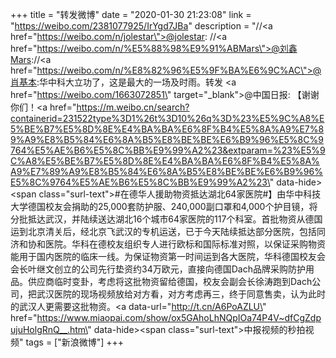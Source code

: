 +++
title = "转发微博"
date = "2020-01-30 21:23:08"
link = "https://weibo.com/2381077925/IrYgd7JBa"
description = "//<a href=\"https://weibo.com/n/jolestar\">@jolestar</a>: //<a href=\"https://weibo.com/n/%E5%88%98%E9%91%ABMars\">@刘鑫Mars</a>://<a href=\"https://weibo.com/n/%E8%82%96%E5%9F%BA%E6%9C%AC\">@肖基本</a>:华中科大立功了，这是最大的一场及时雨。转发 <a href=\"https://weibo.com/1663072851\" target=\"_blank\">@中国日报</a>: 【谢谢你们！<a href=\"https://m.weibo.cn/search?containerid=231522type%3D1%26t%3D10%26q%3D%23%E5%9C%A8%E5%BE%B7%E5%8D%8E%E4%BA%BA%E6%8F%B4%E5%8A%A9%E7%89%A9%E8%B5%84%E6%8A%B5%E8%BE%BE%E6%B9%96%E5%8C%9764%E5%AE%B6%E5%8C%BB%E9%99%A2%23&extparam=%23%E5%9C%A8%E5%BE%B7%E5%8D%8E%E4%BA%BA%E6%8F%B4%E5%8A%A9%E7%89%A9%E8%B5%84%E6%8A%B5%E8%BE%BE%E6%B9%96%E5%8C%9764%E5%AE%B6%E5%8C%BB%E9%99%A2%23\" data-hide><span class=\"surl-text\">#在德华人援助物资抵达湖北64家医院#</span></a>】由华中科技大学德国校友会捐助的25,000套防护服、240,000副口罩和4,000个护目镜，将分批抵达武汉，并陆续送达湖北16个城市64家医院的117个科室。首批物资从德国运到北京清关后，经北京飞武汉的专机运送，已于今天陆续抵达部分医院，包括同济和协和医院。华科在德校友组织专人进行欧标和国际标准对照，以保证采购物资能用于国内医院的临床一线。为保证物资第一时间运到各大医院，华科德国校友会会长叶继文创立的公司先行垫资约34万欧元，直接向德国Dach品牌采购防护用品。供应商临时变卦，考虑将这批物资留给德国，校友会副会长徐涛跑到Dach公司，把武汉医院的现场视频放给对方看，对方考虑再三，终于同意售卖，认为此时的武汉人更需要这批物资。<a data-url=\"http://t.cn/A6PoAZLU\" href=\"https://www.miaopai.com/show/ox5GAhoLhNQpIOa74P4V~dfCgZdpujuHolgRnQ__.htm\" data-hide><span class=\"surl-text\">中报视频的秒拍视频</span></a>"
tags = ["新浪微博"]
+++

